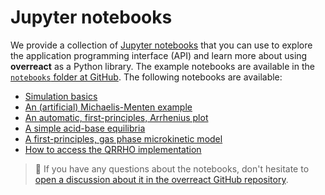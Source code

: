# Jupyter notebooks

We provide a collection of [Jupyter notebooks](https://jupyter.org/) that you
can use to explore the application programming interface (API) and learn more
about using **overreact** as a Python library. The example notebooks are
available in the
[`notebooks` folder at GitHub](https://github.com/geem-lab/overreact-guide/tree/master/notebooks).
The following notebooks are available:

-   [Simulation basics](https://github.com/geem-lab/overreact-guide/blob/master/notebooks/simulation/1%20basic%20reaction%20simulation.ipynb)
-   [An (artificial) Michaelis-Menten example](https://github.com/geem-lab/overreact-guide/blob/master/notebooks/simulation/2%20basic%20michaelis-menten%20simulation.ipynb)
-   [An automatic, first-principles, Arrhenius plot](https://github.com/geem-lab/overreact-guide/blob/master/notebooks/hydrogen-abstraction/1%20Arrhenius%20plot.ipynb)
-   [A simple acid-base equilibria](https://github.com/geem-lab/overreact-guide/blob/master/notebooks/5%20pH.ipynb)
-   [A first-principles, gas phase microkinetic model](https://github.com/geem-lab/overreact-guide/blob/master/notebooks/hydrogen-abstraction/2%20microkinetics.ipynb)
-   [How to access the QRRHO implementation](https://github.com/geem-lab/overreact-guide/blob/master/notebooks/7%20QRRHO.ipynb)

> **💬** If you have any questions about the notebooks, don't hesitate to
> [open a discussion about it in the overreact GitHub repository](https://github.com/geem-lab/overreact/discussions).
